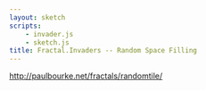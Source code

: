```yaml
---
layout: sketch
scripts: 
    - invader.js
    - sketch.js
title: Fractal.Invaders -- Random Space Filling
---
```


<http://paulbourke.net/fractals/randomtile/>

